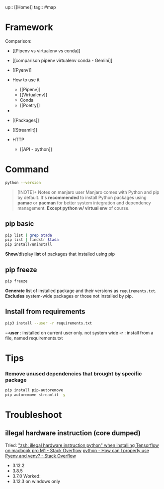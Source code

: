 up:: [[Home]]
tag:: #map 


# Framework
Comparison:
- [[Pipenv vs virtualenv vs conda]]
- [[comparison pipenv virtualenv conda - Gemini]]

- [[Pyenv]]
- How to use it
	- [[Pipenv]]
	- [[Virtualenv]]
	- Conda
	- [[Poetry]]
- 
- [[Packages]]
- [[Streamlit]]
- HTTP
	- [[API - python]]
# Command
```sh
python --version
```

> [!NOTE]+ Notes on manjaro user
> Manjaro comes with Python and pip by default. It's **recommended** to install Python packages using **pamac** or **pacman** for better system integration and dependency management. **Except python w/ virtual env** of course.


## pip basic
```sh
pip list | grep $tada
pip list | findstr $tada
pip install/uninstall
```
**Show**/display **list** of packages that installed using pip

## pip freeze
```sh
pip freeze
```
**Generate** list of installed package and their versions as `requirements.txt`. **Excludes** system-wide packages or those not installed by pip.

## Install from requirements
```sh
pip3 install --user -r requirements.txt
```
**--user** : installed on current user only. not system wide
**-r** : install from a file, named requirements.txt


# Tips
### Remove unused dependencies that brought by specific package
```sh
pip install pip-autoremove
pip-autoremove streamlit -y
```
# Troubleshoot
## illegal hardware instruction (core dumped)
Tried:
["zsh: illegal hardware instruction python" when installing Tensorflow on macbook pro M1 - Stack Overflow](https://stackoverflow.com/questions/65383338/zsh-illegal-hardware-instruction-python-when-installing-tensorflow-on-macbook)
[python - How can I properly use Pyenv and venv? - Stack Overflow](https://stackoverflow.com/questions/52731543/how-can-i-properly-use-pyenv-and-venv)
- 3.12.2
- 3.8.5
- 3.7.0
Worked:
- 3.12.3 on windows only